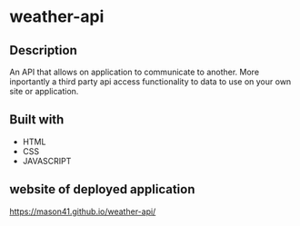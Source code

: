 # weather-api

## Description
An API that allows on application to communicate to another. More inportantly a third party api access functionality to data to use on your own site or application.

## Built with
* HTML
* CSS
* JAVASCRIPT

## website of deployed application
https://mason41.github.io/weather-api/